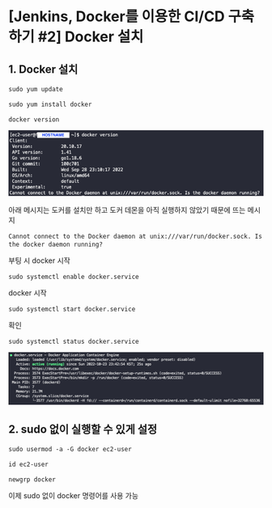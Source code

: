 # [Jenkins, Docker를 이용한 CI/CD 구축하기 #2] Docker 설치

## 1. Docker 설치

```
sudo yum update
```

```
sudo yum install docker
```

```
docker version
```

![1](./images/1.png)

아래 메시지는 도커를 설치만 하고 도커 데몬을 아직 실행하지 않았기 때문에 뜨는 메시지

```
Cannot connect to the Docker daemon at unix:///var/run/docker.sock. Is the docker daemon running?
```

부팅 시 docker 시작

```
sudo systemctl enable docker.service
```

docker 시작

```
sudo systemctl start docker.service
```

확인

```
sudo systemctl status docker.service
```

![2](./images/2.png)

## 2. sudo 없이 실행할 수 있게 설정

```
sudo usermod -a -G docker ec2-user
```

```
id ec2-user
```

```
newgrp docker
```

이제 sudo 없이 docker 명령어를 사용 가능
